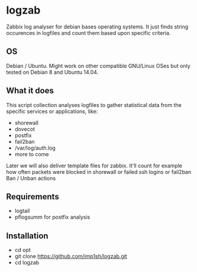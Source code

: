 # logzab
Zabbix log analyser for debian bases operating systems. It just finds string occurences in logfiles and count them based upon specific criteria.

## OS
Debian / Ubuntu. Might work on other compatible GNU/Linux OSes but only tested on Debian 8 and Ubuntu 14.04.

## What it does
This script collection analyses logfiles to gather statistical data from the specific services or applications, like:

- shorewall
- dovecot
- postfix
- fail2ban
- /var/log/auth.log
- more to come

Later we will also deliver template files for zabbix.
It'll count for example how often packets were blocked in shorewall or failed ssh logins or fail2ban Ban / Unban actions

## Requirements
- logtail
- pflogsumm for postfix analysis

## Installation
- cd opt
- git clone https://github.com/imp1sh/logzab.git
- cd logzab

